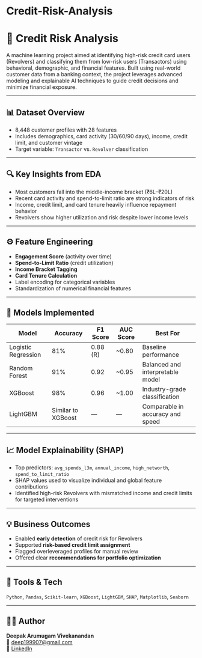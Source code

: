 # Credit-Risk-Analysis
# 🧾 Credit Risk Analysis

A machine learning project aimed at identifying high-risk credit card users (Revolvers) and classifying them from low-risk users (Transactors) using behavioral, demographic, and financial features. Built using real-world customer data from a banking context, the project leverages advanced modeling and explainable AI techniques to guide credit decisions and minimize financial exposure.

---

## 📊 Dataset Overview

- 8,448 customer profiles with 28 features
- Includes demographics, card activity (30/60/90 days), income, credit limit, and customer vintage
- Target variable: `Transactor` vs. `Revolver` classification

---

## 🔍 Key Insights from EDA

- Most customers fall into the middle-income bracket (₹6L–₹20L)
- Recent card activity and spend-to-limit ratio are strong indicators of risk
- Income, credit limit, and card tenure heavily influence repayment behavior
- Revolvers show higher utilization and risk despite lower income levels

---

## ⚙️ Feature Engineering

- **Engagement Score** (activity over time)
- **Spend-to-Limit Ratio** (credit utilization)
- **Income Bracket Tagging**
- **Card Tenure Calculation**
- Label encoding for categorical variables
- Standardization of numerical financial features

---

## 🤖 Models Implemented

| Model                  | Accuracy | F1 Score | AUC Score | Best For                            |
|------------------------|----------|----------|-----------|-------------------------------------|
| Logistic Regression    | 81%      | 0.88 (R) | ~0.80     | Baseline performance                |
| Random Forest          | 91%      | 0.92     | ~0.95     | Balanced and interpretable model    |
| XGBoost                | 98%      | 0.96     | ~1.00     | Industry-grade classification       |
| LightGBM               | Similar to XGBoost | — | — | Comparable in accuracy and speed    |

---

## 📈 Model Explainability (SHAP)

- Top predictors: `avg_spends_l3m`, `annual_income`, `high_networth`, `spend_to_limit_ratio`
- SHAP values used to visualize individual and global feature contributions
- Identified high-risk Revolvers with mismatched income and credit limits for targeted interventions

---

## 💡 Business Outcomes

- Enabled **early detection** of credit risk for Revolvers
- Supported **risk-based credit limit assignment**
- Flagged overleveraged profiles for manual review
- Offered clear **recommendations for portfolio optimization**

---

## 🧠 Tools & Tech

`Python`, `Pandas`, `Scikit-learn`, `XGBoost`, `LightGBM`, `SHAP`, `Matplotlib`, `Seaborn`

---

## 👨‍💻 Author

**Deepak Arumugam Vivekanandan**  
📧 deep199907@gmail.com  
🔗 [LinkedIn](https://www.linkedin.com/in/deepakv1e7d6/)
